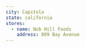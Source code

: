 ```yaml
---
city: Capitola
state: california
stores:
  - name: Nob Hill Foods
    address: 809 Bay Avenue
---
```


